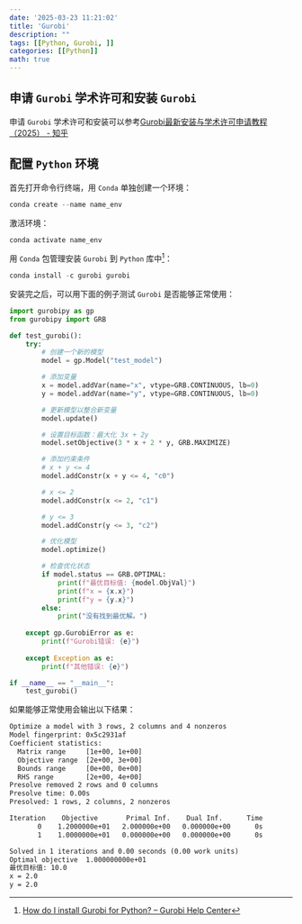 ```yaml
---
date: '2025-03-23 11:21:02'
title: 'Gurobi'
description: ""
tags: [[Python, Gurobi, ]]
categories: [[Python]]
math: true
---
```


## 申请 `Gurobi` 学术许可和安装 `Gurobi`

申请 `Gurobi` 学术许可和安装可以参考[Gurobi最新安装与学术许可申请教程（2025） - 知乎](https://zhuanlan.zhihu.com/p/24819586963)

## 配置 `Python` 环境

首先打开命令行终端，用 `Conda` 单独创建一个环境：

```powershell
conda create --name name_env
```

激活环境：

```powershell
conda activate name_env
```

用 `Conda` 包管理安装 `Gurobi` 到 `Python` 库中[^1]：

```powershell
conda install -c gurobi gurobi
```

安装完之后，可以用下面的例子测试 `Gurobi` 是否能够正常使用：

```python
import gurobipy as gp
from gurobipy import GRB

def test_gurobi():
    try:
        # 创建一个新的模型
        model = gp.Model("test_model")

        # 添加变量
        x = model.addVar(name="x", vtype=GRB.CONTINUOUS, lb=0)
        y = model.addVar(name="y", vtype=GRB.CONTINUOUS, lb=0)

        # 更新模型以整合新变量
        model.update()

        # 设置目标函数：最大化 3x + 2y
        model.setObjective(3 * x + 2 * y, GRB.MAXIMIZE)

        # 添加约束条件
        # x + y <= 4
        model.addConstr(x + y <= 4, "c0")

        # x <= 2
        model.addConstr(x <= 2, "c1")

        # y <= 3
        model.addConstr(y <= 3, "c2")

        # 优化模型
        model.optimize()

        # 检查优化状态
        if model.status == GRB.OPTIMAL:
            print(f"最优目标值: {model.ObjVal}")
            print(f"x = {x.x}")
            print(f"y = {y.x}")
        else:
            print("没有找到最优解。")
    
    except gp.GurobiError as e:
        print(f"Gurobi错误: {e}")
    
    except Exception as e:
        print(f"其他错误: {e}")

if __name__ == "__main__":
    test_gurobi()
```

如果能够正常使用会输出以下结果：

```txt
Optimize a model with 3 rows, 2 columns and 4 nonzeros
Model fingerprint: 0x5c2931af
Coefficient statistics:
  Matrix range     [1e+00, 1e+00]
  Objective range  [2e+00, 3e+00]
  Bounds range     [0e+00, 0e+00]
  RHS range        [2e+00, 4e+00]
Presolve removed 2 rows and 0 columns
Presolve time: 0.00s
Presolved: 1 rows, 2 columns, 2 nonzeros

Iteration    Objective       Primal Inf.    Dual Inf.      Time
       0    1.2000000e+01   2.000000e+00   0.000000e+00      0s
       1    1.0000000e+01   0.000000e+00   0.000000e+00      0s

Solved in 1 iterations and 0.00 seconds (0.00 work units)
Optimal objective  1.000000000e+01
最优目标值: 10.0
x = 2.0
y = 2.0
```



[^1]: [How do I install Gurobi for Python? – Gurobi Help Center](https://support.gurobi.com/hc/en-us/articles/360044290292-How-do-I-install-Gurobi-for-Python)

